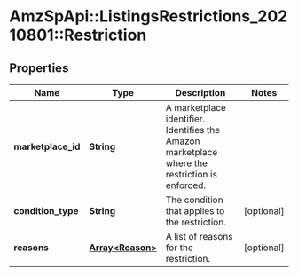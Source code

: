 # AmzSpApi::ListingsRestrictions_20210801::Restriction

## Properties
Name | Type | Description | Notes
------------ | ------------- | ------------- | -------------
**marketplace_id** | **String** | A marketplace identifier. Identifies the Amazon marketplace where the restriction is enforced. | 
**condition_type** | **String** | The condition that applies to the restriction. | [optional] 
**reasons** | [**Array&lt;Reason&gt;**](Reason.md) | A list of reasons for the restriction. | [optional] 

